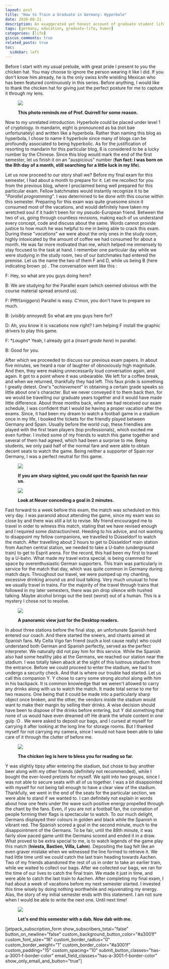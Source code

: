 ```yaml
---
layout: post
title: "How to Train a Graduate in Germany: Hyperbole"
date: 2020-08-21
description: An exaggerated yet honest account of graduate student life in Germany
tags: [germany, education, graduate-life, humor]
categories: [life]
giscus_comments: true
related_posts: true
toc:
  sidebar: left
---
```


Before I start with my usual prelude, with great pride I present to you the chicken hat. You may choose to ignore the person wearing it like I did. If you don't know him already, he is the only swiss knife wielding Mexican who has been featured continuously in this series. Before anything, I would like to thank the chicken hat for giving just the perfect posture for me to capture it through my lens.

<figure>

![](/assets/img/posts/img_4100-2.jpg)

<figcaption>

**This photo reminds me of Prof. Quirrell for some reason.**

</figcaption>

</figure>

Now to my unrelated introduction. Hyperbole could be placed under level 1 of cryptology. In mandarin, eight is pronounced as ba (not bae unfortunately) and written like a hyperbola. Rather than naming this blog as hyperbola, I chose to name it hyperbole since many of blogs can be profoundly associated to being hyperbolic. As for the justification of resorting to mandarin for this particular blog, 8 is considered to be a lucky number by the Chinese. Since this blog would mark the end of the first semester, let us finish it on an "auspicious" number (**fun fact: I was born on the 8th day of a month, still searching for a little luck in my life**).

Let us now proceed to our story shall we? Before my final exam for this semester, I had about a month to prepare for it. Let me recollect for you from the previous blog, where I proclaimed being well prepared for this particular exam. Fellow batchmates would instantly recognize it to be "_Parallel programming_". I was determined to be done with this course within this semester. Preparing for this exam was quite gruesome since it consumed most of the vacations, and would definitely have taken my wretched soul if it hadn't been for my pseudo-European friend. Between the two of us, going through countless revisions, making each of us understand every concept, code and discuss about the same. Words cannot provide justice to how much he was helpful to me in being able to crack this exam. During these "_vacations_" we were about the only ones in the study room, highly intoxicated by the amount of coffee we had consumed for about a month. He was far more motivated than me, which helped me immensely to stay focused to the task at hand. I remember one particular day while we were studying in the study room, two of our batchmates had entered the premise. Let us the name the two of them F and D, while us being B (here indicating brown :p) . The conversation went like this :

F: Hey, so what are you guys doing here?

B: We are studying for the Parallel exam (which seemed obvious with the course material spread around us).

F: Pfft!(_sniggers_) Parallel is easy. C'mon, you don't have to prepare so much.

B: (_visibly annoyed_) So what are you guys here for?

D: Ah, you know it is vacations now right? I am helping F install the graphic drivers to play this game.

F: \*_Laughs_\* Yeah, I already got a (_insert grade here_) in parallel.

B: Good for you.

After which we proceeded to discuss our previous exam papers. In about five minutes, we heard a roar of laughter of obnoxiously high magnitude. And then, they were making unnecessarily loud conversation again, and again. It got to a point where it was unbearable. We left for a coffee break, and when we returned, thankfully they had left. This faux pride is something I greatly detest. One's "_achievement_" in obtaining a certain grade speaks so little about one's character. But we never conveyed it to them back then, for we would be travelling our graduate years together and it would have made little difference. About three months back, when we had received our exam schedule, I was confident that I would be having a proper vacation after the exams. Since, it had been my dream to watch a football game in a stadium once in my life, I booked the tickets for the friendly played between Germany and Spain. Usually before the world cup, these friendlies are played with the first team players (top professionals), which excited me even further. I invited some of my friends to watch this game together and several of them had agreed, which had been a surprise to me. Being students, we only paid half of the normal fare and were able to obtain decent seats to watch the game. Being neither a supporter of Spain nor Germany, I was a perfect neutral for this game.

<figure>

![](/assets/img/posts/img-20180324-wa0034.jpg)

<figcaption>

**If you are sharp sighted, you could spot the Spanish fan near us.**

</figcaption>

</figure>

<figure>

![](/assets/img/posts/img-20180324-wa0030.jpg)

<figcaption>

**Look at Neuer conceding a goal in 2 minutes.**

</figcaption>

</figure>

Fast forward to a week before this exam, the match was scheduled on this very day. I was paranoid about attending the game, since my exam was so close by and there was still a lot to revise. My friend encouraged me to travel in order to witness this match, stating that we have revised enough and I required some distraction/rest. Heeding to his advice, and not wanting to disappoint my fellow companions, we travelled to Düsseldorf to watch the match. After travelling about 2 hours to get to Düsseldorf main station from Aachen central station, we needed to take a U-bahn (underground train) to get to Esprit arena. For the record, this had been my first to travel by a U-bahn. What made my travel extra special, is being crammed for space by overenthusiastic German supporters. This train was particularly in service for the match that day, which was quite common in Germany during match days. Throughout our travel, we were pumped up my chanting, excessive drinking around us and loud talking. Very much unusual to how we usually travel in trains. For the majority of the travel through trains that followed in my later semesters, there was pin drop silence with hushed talking. Maybe alcohol brings out the best (_worst_) out of a human. This is a mystery I chose not to resolve.

<figure>

![](/assets/img/posts/img-20180324-wa0038.jpg)

<figcaption>

**A panoramic view just for the Desktop readers.**

</figcaption>

</figure>

In about three stations before the final stop, an unfortunate Spanish herd entered our coach. And there started the sneers, and chants aimed at Spanish fans. My Celta Vigo fan friend (such a lost cause really) who could understand both German and Spanish perfectly, served as the perfect interpreter. We naturally did not pay him for this service. While the Spanish also had some healthy jabs at the Germans, we reached our station near the stadium. I was totally taken aback at the sight of this lustrous stadium from the entrance. Before we could proceed to enter the stadium, we had to undergo a security check. And that is where our trouble had started. Let us call this companion Y. Y chose to carry some strong alcohol along with him in his backpack. It is common knowledge that we weren't allowed to carry any drinks along with us to watch the match. It made total sense to me for two reasons. One being that it could be made into a particularly sharp object once broken, and the other, the vendors inside the stadium would want to make their margin by selling their drinks. A wise decision should have been to dispose of the drinks before entering, but Y did something that none of us would have even dreamed of! He drank the whole content in one gulp :O . We were asked to deposit our bags, and I cursed at myself for carrying it after looking at the long line for storage rooms. But I thanked myself for not carrying my camera, since I would not have been able to take care of it through the clutter of before me.

<figure>

![](/assets/img/posts/img_4242-2.jpg)

<figcaption>

**The chicken leg is here to bless you for reading so far.**

</figcaption>

</figure>

Y was slightly tipsy after entering the stadium, but chose to buy another beer along with my other friends (definitely not recommended), while I bought the ever-loved pretzels for myself. We split into two groups, since I was not able to secure seats with all of us together. I was a bit disappointed with myself for not being tall enough to have a clear view of the stadium. Thankfully, we went in the end of the seats for the particular section, we were able to stand if we wanted to. I can definitely not explain in words about how one feels under the wave such positive energy propelled through the chant by the fans. Even, if you are not a football fan, the coronation of people forming their flags is spectacular to watch. To our much delight, Germans displayed their colours in golden and black while the Spanish in vibrant red. The Spanish scored a goal in the second minute, much to the disappointment of the Germans. To be fair, until the 88th minute, it was fairly slow paced game until the Germans scored and ended it in a draw. What proved to be extra special to me, is to watch legends of the game play this match (**Iniesta, Bastien, Villa, Lahm**). Depositing the bag felt like an even graver mistake when we witnessed the line formed to retrieve it. We had little time until we could catch the last train heading towards Aachen. Two of my friends abandoned the rest of us in order to take an earlier train, while we waited to collect our bags. After we collected our bags, we ran for the time of our lives to catch the final train. We made it just in time, and were able to catch the last train to Aachen. After completing my final exam, I had about a week of vacations before my next semester started. I invested this time wisely by doing nothing worthwhile and rejuvenating my energy. Alas, the story of my initial semester ends with this statement. I am not sure when I would be able to write the next one. Until next time!

<figure>

![](/assets/img/posts/win_20200625_08_49_39_pro.jpg)

<figcaption>

**Let's end this semester with a dab. Now dab with me.**

</figcaption>

</figure>

\[jetpack\_subscription\_form show\_subscribers\_total="false" button\_on\_newline="false" custom\_background\_button\_color="#a3001f" custom\_font\_size="16" custom\_border\_radius="0" custom\_border\_weight="1" custom\_border\_color="#a3001f" custom\_padding="15" custom\_spacing="10" submit\_button\_classes="has-a-3001-f-border-color" email\_field\_classes="has-a-3001-f-border-color" show\_only\_email\_and\_button="true"\]
